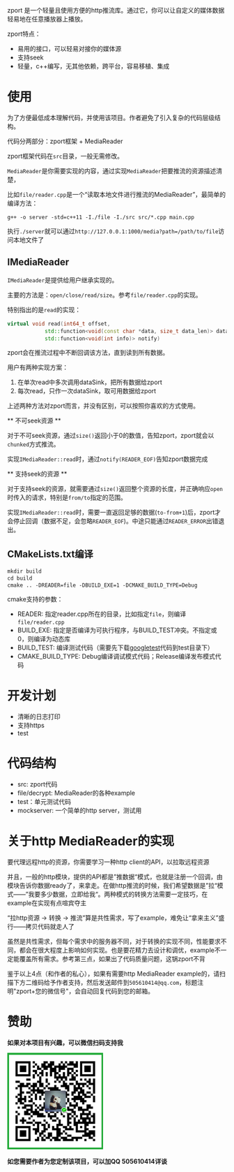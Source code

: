 zport 是一个轻量且使用方便的http推流库。通过它，你可以让自定义的媒体数据轻易地在任意播放器上播放。

zport特点：
- 易用的接口，可以轻易对接你的媒体源
- 支持seek
- 轻量，c++编写，无其他依赖，跨平台，容易移植、集成

# 使用

为了方便最低成本理解代码，并使用该项目。作者避免了引入复杂的代码层级结构。

代码分两部分：zport框架 + MediaReader

zport框架代码在`src`目录，一般无需修改。

`MediaReader`是你需要实现的内容，通过实现`MediaReader`把要推流的资源描述清楚，

比如`file/reader.cpp`是一个“读取本地文件进行推流的MediaReader”，最简单的编译方法：

```
g++ -o server -std=c++11 -I./file -I./src src/*.cpp main.cpp
```

执行`./server`就可以通过`http://127.0.0.1:1000/media?path=/path/to/file`访问本地文件了

## IMediaReader

`IMediaReader`是提供给用户继承实现的。

主要的方法是：`open/close/read/size`。参考`file/reader.cpp`的实现。

特别指出的是`read`的实现：

```c++
virtual void read(int64_t offset, 
            std::function<void(const char *data, size_t data_len)> dataSink,
            std::function<void(int info)> notify)
```

zport会在推流过程中不断回调该方法，直到读到所有数据。

用户有两种实现方案：

1. 在单次read中多次调用dataSink，把所有数据给zport
2. 每次read，只作一次dataSink，取可用数据给zport

上述两种方法对zport而言，并没有区别，可以按照你喜欢的方式使用。

** 不可seek资源 **

对于不可seek资源，通过`size()`返回小于0的数值，告知zport，zport就会以`chunked`方式推流。

实现`IMediaReader::read`时，通过`notify(READER_EOF)`告知zport数据完成

** 支持seek的资源 **

对于支持seek的资源，就需要通过`size()`返回整个资源的长度，并正确响应`open`时传入的请求，特别是`from/to`指定的范围。

实现`IMediaReader::read`时，需要一直返回足够的数据(`to-from+1`)后，zport才会停止回调（数据不足，会忽略`READER_EOF`)。中途只能通过`READER_ERROR`出错退出。

## CMakeLists.txt编译

```shell
mkdir build
cd build
cmake .. -DREADER=file -DBUILD_EXE=1 -DCMAKE_BUILD_TYPE=Debug
```

cmake支持的参数：

- READER: 指定reader.cpp所在的目录，比如指定`file`，则编译`file/reader.cpp`
- BUILD_EXE: 指定是否编译为可执行程序，与BUILD_TEST冲突。不指定或0，则编译为动态库
- BUILD_TEST: 编译测试代码（需要先下载[googletest](https://github.com/google/googletest)代码到test目录下）
- CMAKE_BUILD_TYPE: Debug编译调试模式代码；Release编译发布模式代码

# 开发计划

- 清晰的日志打印
- 支持https
- test

# 代码结构

- src: zport代码
- file/decrypt: MediaReader的各种example
- test：单元测试代码
- mockserver: 一个简单的http server，测试用

# 关于http MediaReader的实现

要代理远程http的资源，你需要学习一种http client的API，以拉取远程资源

并且，一般的http模块，提供的API都是”推数据“模式，也就是注册一个回调，由模块告诉你数据ready了，来拿走。在做http推流的时候，我们希望数据是”拉“模式——”我要多少数据，立即给我“。两种模式的转换方法需要一定技巧，在example在实现有点喧宾夺主

“拉http资源 -> 转换 -> 推流”算是共性需求，写了example，难免让“拿来主义”盛行——拷贝代码就走人了

虽然是共性需求，但每个需求中的服务器不同，对于转换的实现不同，性能要求不同，都会在很大程度上影响如何实现。也是要花精力去设计和调优，example不一定能覆盖所有需求。参考第三点，如果出了代码质量问题，这锅zport不背

鉴于以上4点（和作者的私心），如果有需要http MediaReader example的，请扫描下方二维码给予作者支持，然后发送邮件到`505610414@qq.com`，标题注明"zport+您的微信号"，会自动回复代码到您的邮箱。

# 赞助

**如果对本项目有兴趣，可以微信扫码支持我**

![support](images/support.jpg)

**如您需要作者为您定制该项目，可以加QQ 505610414详谈**
